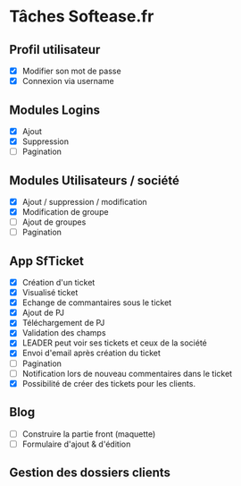 # Tâches Softease.fr

## Profil utilisateur
- [x] Modifier son mot de passe
- [x] Connexion via username

## Modules Logins
- [x] Ajout
- [x] Suppression
- [ ] Pagination

## Modules Utilisateurs / société
- [x] Ajout / suppression / modification
- [x] Modification de groupe
- [ ] Ajout de groupes
- [ ] Pagination

## App SfTicket
- [x] Création d'un ticket
- [x] Visualisé ticket
- [x] Echange de commantaires sous le ticket
- [x] Ajout de PJ
- [x] Téléchargement de PJ
- [x] Validation des champs
- [x] LEADER peut voir ses tickets et ceux de la société
- [x] Envoi d'email après création du ticket
- [ ] Pagination
- [ ] Notification lors de nouveau commentaires dans le ticket
- [x] Possibilité de créer des tickets pour les clients.

## Blog
- [ ] Construire la partie front (maquette)
- [ ] Formulaire d'ajout & d'édition

## Gestion des dossiers clients
